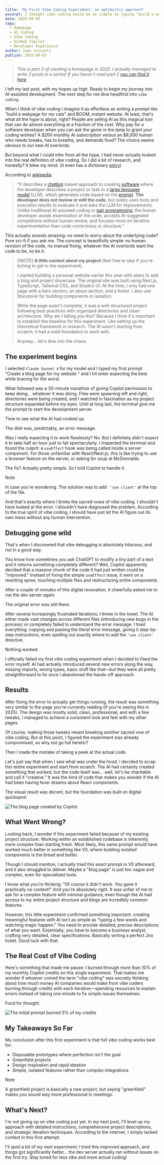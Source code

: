```yaml
---
title: 'My First Vibe Coding Experiment: an optimistic approach'
excerpt: I thought vibe coding would be as simple as typing "build a webpage for my cats" and watching AI work its magic. Unfortunately... it was not that easy.
date: 2025-09-03
tags:
  - Homepage
  - AI Coding
  - Vibe Coding
  - GitHub Copilot
  - Developer Experience
author: Juan insuasti
publish: 2025-09-03
---
```


> _This is part 3 of creating a homepage in 2025. I actually managed to write 3 posts in a series! If you haven't read part 2 [you can find it here](/blog/embracing-ai-overlords)._

I left my last post, with my hopes up high. Ready to begin my journey into AI-assisted development. The next step for me dive headfirst into `vibe coding`.

When I think of vibe coding I imagine it as effortless as writing a prompt like "build a webpage for my cats" and BOOM, instant website. At least, that's what all the hype is about, right? People are selling AI as this magical tool that can do almost everything at a fraction of the cost. Why pay for a software developer when you can ask the genie in the lamp to grant your coding wishes? A $200 monthly AI subscription versus an $8,000 human who needs breaks, has to breathe, and demands food? The choice seems obvious to our new AI overlords.

But beyond what I could infer from all the hype, I had never actually looked into the real definition of vibe coding. So I did a bit of research, and honestly? It blew my mind. (it even has a dictionary [entry](https://www.merriam-webster.com/slang/vibe-coding))

According to [wikipedia](https://en.wikipedia.org/wiki/Vibe_coding):

> "It describes a [chatbot](https://en.wikipedia.org/wiki/Chatbot 'Chatbot')-based approach to creating [software](https://en.wikipedia.org/wiki/Application_software 'Application software') where the developer describes a project or task to a [large language model](https://en.wikipedia.org/wiki/Large_language_model 'Large language model') (LLM), which generates code based on the [prompt](https://en.wikipedia.org/wiki/AI_prompt 'AI prompt').
> **The developer does not review or edit the code**, but solely uses tools and execution results to evaluate it and asks the LLM for improvements. Unlike traditional AI-assisted coding or [pair programming](https://en.wikipedia.org/wiki/Pair_programming 'Pair programming'), the human developer avoids examination of the code, accepts AI-suggested completions without human review, and focuses more on iterative experimentation than code correctness or structure."

This actually sounds amazing: no need to worry about the underlying code? Pure sci-fi if you ask me. The concept is beautifully simple: no human revision of the code, no manual fixing, whatever the AI overlords want the code to be, so be it.

> [!NOTE] **A little context about my project** (feel free to skip if you're itching to get to the experiment).
>
> I started building a personal website earlier this year with plans to add a blog and project showcase. The original site was built using Next.js, TypeScript, Tailwind CSS, and Shadcn UI. At the time, I only had one page with a hero section, an about section, and a footer. I also use Storybook for building components in isolation.
>
> While the page wasn't complete, it was a well-structured project following best practices with organized directories and clean architecture. Why am I telling you this? Because I think it's important to establish the baseline for this experiment. Like setting up the theoretical framework in research. The AI wasn't starting from scratch; it had a solid foundation to work with.
>
> Anyway... let's dive into the chaos.

## The experiment begins

I selected `Claude Sonnet 4` for my model and I typed my first prompt "Create a blog page for my website " and I hit enter expecting the best while bracing for the worst.

What followed was a 30-minute marathon of giving Copilot permission to keep doing... whatever it was doing. Files were spawning left and right, directories were being created, and I watched in fascination as my project structure expanded before my eyes. Until at long last, the terminal give me the prompt to start the development server.

Time to see what the AI had cooked up.

The dish was, predictably, an error message.

Was I really expecting it to work flawlessly? No. But I definitely didn't expect it to take half an hour just to fail spectacularly. I inspected the terminal and found the culprit: a `useEffect` hook was being called inside a server component. For those unfamiliar with React/Next.js, this is like trying to use a browser feature on the server, or asking for soup at McDonnalds.

The fix? Actually pretty simple. So I told Copilot to handle it.

> [!NOTE]
> In case you're wondering. The solution was to add ` 'use client'` at the top of the file.

And that's exactly where I broke the sacred vows of vibe coding. I shouldn't have looked at the error. I shouldn't have diagnosed the problem. According to the true spirit of vibe coding, I should have just let the AI figure out its own mess without any human intervention.

## Debugging gone wild

That's when I discovered that vibe debugging is absolutely hilarious, and not in a good way.

You know how sometimes you ask ChatGPT to modify a tiny part of a text and it returns something completely different? Well, Copilot apparently decided that a massive chunk of the code it had just written could be "improved." Instead of fixing the simple `useEffect` issue, it went on a rewriting spree, touching multiple files and restructuring entire components.

After a couple of minutes of this digital renovation, it cheerfully asked me to run the dev server again.

The original error was still there.

After several increasingly frustrated iterations, I threw in the towel. The AI either made vast changes across different files (introducing new bugs in the process) or completely failed to understand the error message. I tried everything: copying and pasting the literal error message, giving it step-by-step instructions, even spelling out exactly where to add the `'use client'` directive.

Nothing worked.

I officially failed my first vibe coding experiment when I decided to fixed the error myself. AI had actually introduced several new errors along the way, missing imports, wrong types, basic stuff like that—but they were all pretty straightforward to fix once I abandoned the hands-off approach.

## Results

After fixing the error to actually get things running, the result was something very similar to the page you're currently reading (if you're seeing this in 2025). The design was mostly solid, clean, professional, and with a few tweaks, I managed to achieve a consistent look and feel with my other pages.

Of course, making those tweaks meant breaking another sacred vow of vibe coding. But at this point, I figured the experiment was already compromised, so why not go full heretic?

Then I made the mistake of taking a peek at the actual code.

Let's just say that when I saw what was under the hood, I decided to scrap this entire experiment and start from scratch. The AI had certainly created something that _worked_, but the code itself was... well, let's be charitable and call it "creative." It was the kind of code that makes you wonder if the AI had been having fever dreams about React components.

The visual result was decent, but the foundation was built on digital quicksand.

![The blog page created by Copilot](/blog/blog-test.jpg)

## What Went Wrong?

Looking back, I wonder if this experiment failed because of my existing project structure. Working within an established codebase is inherently more complex than starting fresh. Most likely, this same prompt would have worked much better in something like V0, where building isolated components is the bread and butter.

Though I should mention, I actually tried this exact prompt in V0 afterward, and it also struggled to deliver. Maybe a "blog page" is just too vague and complex, even for specialized tools.

I know what you're thinking: "Of course it didn't work. You gave it practically no context!" And you're absolutely right. It was unfair of me to ask for a complex feature with minimal guidance, even though the AI had access to my entire project structure and blogs are incredibly common features.

However, this little experiment confirmed something important: creating meaningful features with AI isn't as simple as "typing a few words and watching magic happen." You need to provide detailed, precise descriptions of what you want. Essentially, you have to become a business analyst, crafting very detailed, clear specifications. Basically writing a perfect Jira ticket. Good luck with that.

## The Real Cost of Vibe Coding

Here's something that made me pause: I burned through more than 10% of my monthly Copilot credits on this single experiment. That makes me wonder if whoever coined the term "vibe coding" was secretly thinking about how much money AI companies would make from vibe coders burning through credits with each iteration—spending resources to explain errors instead of taking one minute to fix simple issues themselves.

Food for thought.

![The initial prompt burned 5% of my credits](/blog/premium-requests.jpg)

## My Takeaways So Far

My conclusion after this first experiment is that full vibe coding works best for:

- Disposable prototypes where perfection isn't the goal
- Greenfield projects
- Design inspiration and rapid ideation
- Simple, isolated features rather than complex integrations

> [!NOTE]
> A greenfield project is basically a new project, but saying "greenfield" makes you sound way more professional in meetings.

## What's Next?

I'm not giving up on vibe coding just yet. In my next post, I'll level up my approach with detailed instructions, comprehensive project descriptions, and strategic iteration techniques. According to the internet, I simply lacked context in this first attempt.

I'll spoil a bit of my next experiment: I tried this improved approach, and things got significantly better... the dev server actually ran without issues on the first try. Stay tuned for less vibe and more actual coding!

